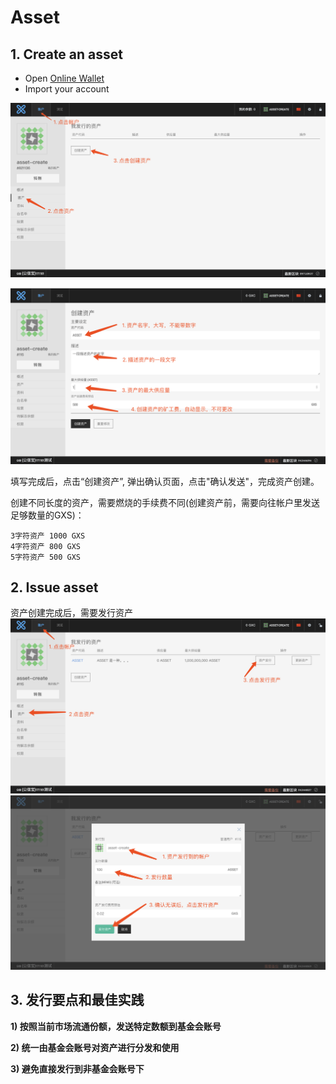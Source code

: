# Asset

## 1. Create an asset

- Open [Online Wallet](https://wallet.gxb.io)
- Import your account

![](./assets/asset/create_asset1.png)

![](./assets/asset/create_asset2.png)

填写完成后，点击“创建资产”, 弹出确认页面，点击"确认发送"，完成资产创建。

创建不同长度的资产，需要燃烧的手续费不同(创建资产前，需要向往帐户里发送足够数量的GXS)：
```
3字符资产 1000 GXS
4字符资产 800 GXS
5字符资产 500 GXS
```

## 2. Issue asset

资产创建完成后，需要发行资产
![](./assets/asset/issue_asset1.png)
![](./assets/asset/issue_asset2.png)

## 3. 发行要点和最佳实践

**1) 按照当前市场流通份额，发送特定数额到基金会账号**

**2) 统一由基金会账号对资产进行分发和使用**

**3) 避免直接发行到非基金会账号下**

